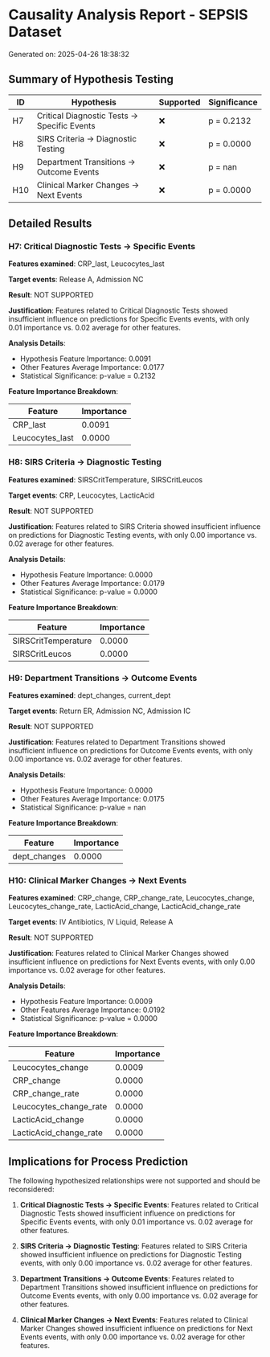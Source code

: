# Causality Analysis Report - SEPSIS Dataset

Generated on: 2025-04-26 18:38:32

## Summary of Hypothesis Testing

| ID | Hypothesis | Supported | Significance |
|----|-----------|-----------|--------------|
| H7 | Critical Diagnostic Tests → Specific Events | ❌ | p = 0.2132 |
| H8 | SIRS Criteria → Diagnostic Testing | ❌ | p = 0.0000 |
| H9 | Department Transitions → Outcome Events | ❌ | p = nan |
| H10 | Clinical Marker Changes → Next Events | ❌ | p = 0.0000 |

## Detailed Results

### H7: Critical Diagnostic Tests → Specific Events

**Features examined**: CRP_last, Leucocytes_last

**Target events**: Release A, Admission NC

**Result**: NOT SUPPORTED

**Justification**: Features related to Critical Diagnostic Tests showed insufficient influence on predictions for Specific Events events, with only 0.01 importance vs. 0.02 average for other features.

**Analysis Details**:

- Hypothesis Feature Importance: 0.0091
- Other Features Average Importance: 0.0177
- Statistical Significance: p-value = 0.2132

**Feature Importance Breakdown**:

| Feature | Importance |
|---------|------------|
| CRP_last | 0.0091 |
| Leucocytes_last | 0.0000 |

### H8: SIRS Criteria → Diagnostic Testing

**Features examined**: SIRSCritTemperature, SIRSCritLeucos

**Target events**: CRP, Leucocytes, LacticAcid

**Result**: NOT SUPPORTED

**Justification**: Features related to SIRS Criteria showed insufficient influence on predictions for Diagnostic Testing events, with only 0.00 importance vs. 0.02 average for other features.

**Analysis Details**:

- Hypothesis Feature Importance: 0.0000
- Other Features Average Importance: 0.0179
- Statistical Significance: p-value = 0.0000

**Feature Importance Breakdown**:

| Feature | Importance |
|---------|------------|
| SIRSCritTemperature | 0.0000 |
| SIRSCritLeucos | 0.0000 |

### H9: Department Transitions → Outcome Events

**Features examined**: dept_changes, current_dept

**Target events**: Return ER, Admission NC, Admission IC

**Result**: NOT SUPPORTED

**Justification**: Features related to Department Transitions showed insufficient influence on predictions for Outcome Events events, with only 0.00 importance vs. 0.02 average for other features.

**Analysis Details**:

- Hypothesis Feature Importance: 0.0000
- Other Features Average Importance: 0.0175
- Statistical Significance: p-value = nan

**Feature Importance Breakdown**:

| Feature | Importance |
|---------|------------|
| dept_changes | 0.0000 |

### H10: Clinical Marker Changes → Next Events

**Features examined**: CRP_change, CRP_change_rate, Leucocytes_change, Leucocytes_change_rate, LacticAcid_change, LacticAcid_change_rate

**Target events**: IV Antibiotics, IV Liquid, Release A

**Result**: NOT SUPPORTED

**Justification**: Features related to Clinical Marker Changes showed insufficient influence on predictions for Next Events events, with only 0.00 importance vs. 0.02 average for other features.

**Analysis Details**:

- Hypothesis Feature Importance: 0.0009
- Other Features Average Importance: 0.0192
- Statistical Significance: p-value = 0.0000

**Feature Importance Breakdown**:

| Feature | Importance |
|---------|------------|
| Leucocytes_change | 0.0009 |
| CRP_change | 0.0000 |
| CRP_change_rate | 0.0000 |
| Leucocytes_change_rate | 0.0000 |
| LacticAcid_change | 0.0000 |
| LacticAcid_change_rate | 0.0000 |

## Implications for Process Prediction

The following hypothesized relationships were not supported and should be reconsidered:

1. **Critical Diagnostic Tests → Specific Events**: Features related to Critical Diagnostic Tests showed insufficient influence on predictions for Specific Events events, with only 0.01 importance vs. 0.02 average for other features.

1. **SIRS Criteria → Diagnostic Testing**: Features related to SIRS Criteria showed insufficient influence on predictions for Diagnostic Testing events, with only 0.00 importance vs. 0.02 average for other features.

1. **Department Transitions → Outcome Events**: Features related to Department Transitions showed insufficient influence on predictions for Outcome Events events, with only 0.00 importance vs. 0.02 average for other features.

1. **Clinical Marker Changes → Next Events**: Features related to Clinical Marker Changes showed insufficient influence on predictions for Next Events events, with only 0.00 importance vs. 0.02 average for other features.

